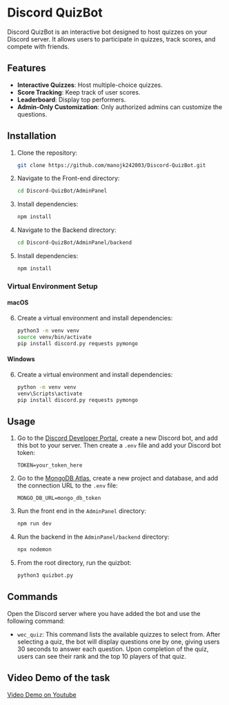 # Discord QuizBot

Discord QuizBot is an interactive bot designed to host quizzes on your Discord server. It allows users to participate in quizzes, track scores, and compete with friends.

## Features
- **Interactive Quizzes**: Host multiple-choice quizzes.
- **Score Tracking**: Keep track of user scores.
- **Leaderboard**: Display top performers.
- **Admin-Only Customization**: Only authorized admins can customize the questions.

## Installation

1. Clone the repository:
    ```bash
    git clone https://github.com/manojk242003/Discord-QuizBot.git
    ```
2. Navigate to the Front-end directory:
    ```bash
    cd Discord-QuizBot/AdminPanel
    ```
3. Install dependencies:
    ```bash
    npm install
    ```
4. Navigate to the Backend directory:
    ```bash
    cd Discord-QuizBot/AdminPanel/backend
    ```
5. Install dependencies:
    ```bash
    npm install
    ```

### Virtual Environment Setup

#### macOS
6. Create a virtual environment and install dependencies:
    ```bash
    python3 -m venv venv
    source venv/bin/activate
    pip install discord.py requests pymongo
    ```

#### Windows
6. Create a virtual environment and install dependencies:
    ```bash
    python -m venv venv
    venv\Scripts\activate
    pip install discord.py requests pymongo
    ```

## Usage

1. Go to the [Discord Developer Portal](https://discord.com/developers/applications), create a new Discord bot, and add this bot to your server. Then create a `.env` file and add your Discord bot token:
    ```
    TOKEN=your_token_here
    ```
2. Go to the [MongoDB Atlas](https://www.mongodb.com/products/platform/atlas-database), create a new project and database, and add the connection URL to the `.env` file:
    ```
    MONGO_DB_URL=mongo_db_token
    ```
3. Run the front end in the `AdminPanel` directory:
    ```bash
    npm run dev
    ```
4. Run the backend in the `AdminPanel/backend` directory:
    ```bash
    npx nodemon
    ```
5. From the root directory, run the quizbot:
    ```bash
    python3 quizbot.py
    ```

## Commands

Open the Discord server where you have added the bot and use the following command:
- `wec_quiz`: This command lists the available quizzes to select from. After selecting a quiz, the bot will display questions one by one, giving users 30 seconds to answer each question. Upon completion of the quiz, users can see their rank and the top 10 players of that quiz.

## Video Demo of the task
[Video Demo on Youtube](https://youtu.be/n9tBMIm5SPM)




